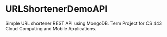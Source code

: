 # URLShortenerDemoAPI
Simple URL shortener REST API using MongoDB.
Term Project for CS 443 Cloud Computing and Mobile Applications.

